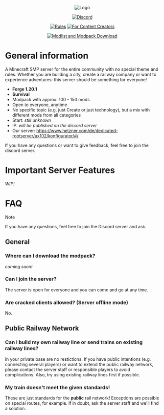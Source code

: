 <p align="center">
  <a><img src="https://github.com/user-attachments/assets/ec76eff5-8360-480c-951b-455659a2d5f9" alt="Logo"></a>
</p>
<p align="center">
  <a href="https://discord.gg/AeSbNgvc7f"><img src="https://i.imgur.com/YnDoeHs.png" alt="Discord"></a>
</p>

<p align="center">
  <a href="https://github.com/MisterJulsen/MinecraftCommunityServer/blob/main/rules.md"><img src="https://github.com/user-attachments/assets/4a480338-ccd9-4cce-9410-817d301cc512" alt="Rules"></a>
  <a href="https://github.com/MisterJulsen/MinecraftCommunityServer/blob/main/rules.md#content-creation"><img src="https://github.com/user-attachments/assets/c2ae35c0-d8ea-4d11-b012-4ff658c40ce9" alt="For Content Creators"></a>
</p>

<p align="center">
  <a href=""><img src="https://github.com/user-attachments/assets/7693a845-2ea8-404a-8429-152e44ff6a65" alt="Modlist and Modpack Download"></a>
</p>

# General information
A Minecraft SMP server for the entire community with no special theme and rules. Whether you are building a city, create a railway company or want to experience adventures: this server should be something for everyone!

- **Forge 1.20.1**
- **Survival**
- Modpack with approx. 100 - 150 mods
- Open to everyone, anytime
- No specific topic (e.g. just Create or just technology), but a mix with different mods from all categories
- Start: _still unknown_
- IP: _will be published on the discord server_
- Our server: https://www.hetzner.com/de/dedicated-rootserver/ax102/konfigurator/#/

If you have any questions or want to give feedback, feel free to join the discord server.

# Important Server Features
_WIP!_

# FAQ
> [!NOTE]
> If you have any questions, feel free to join the Discord server and ask.

## General
### Where can I download the modpack?
_coming soon!_

### Can I join the server?
The server is open for everyone and you can come and go at any time.

### Are cracked clients allowed? (Server offline mode)
No.

## Public Railway Network
### Can I build my own railway line or send trains on existing railway lines?
In your private base are no restictions. If you have public intentions (e.g. connecting several players) or want to extend the public railway network, please contact the server staff or responsible players to avoid complications. Also, try using existing railway lines first if possible. 

### My train doesn't meet the given standards!
These are just standards for the **public** rail network! Exceptions are possible on special routes, for example. If in doubt, ask the server staff and we'll find a solution.
